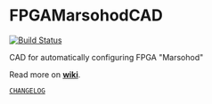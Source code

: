 # FPGAMarsohodCAD
[![Build Status](https://travis-ci.com/hell03end/FPGAMarsohodCAD.svg?token=eSmHFpkLmTo93ZHUMUtp&branch=master)](https://travis-ci.com/hell03end/FPGAMarsohodCAD)

CAD for automatically configuring FPGA "Marsohod"

Read more on **[wiki](https://github.com/hell03end/FPGAMarsohodCAD/wiki)**.

[`CHANGELOG`](https://github.com/hell03end/FPGAMarsohodCAD/wiki/Changelog)
